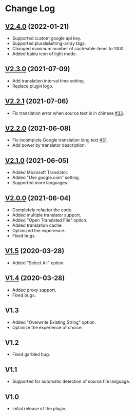 # Change Log

## [V2.4.0](https://github.com/Airsaid/AndroidLocalizePlugin/releases/tag/v2.4.0) (2022-01-21)
- Supported custom google api key.
- Supported plurals&string-array tags.
- Changed maximum number of cacheable items to 1000.
- Added baidu icon of light mode.

## [V2.3.0](https://github.com/Airsaid/AndroidLocalizePlugin/releases/tag/v2.3.0) (2021-07-09)
- Add translation interval time setting.
- Replace plugin logo.

## [V2.2.1](https://github.com/Airsaid/AndroidLocalizePlugin/releases/tag/v2.2.1) (2021-07-06)
- Fix translation error when source text is in chinese [#33](https://github.com/Airsaid/AndroidLocalizePlugin/issues/33).

## [V2.2.0](https://github.com/Airsaid/AndroidLocalizePlugin/releases/tag/v2.2.0) (2021-06-08)
- Fix incomplete Google translation long text [#31](https://github.com/Airsaid/AndroidLocalizePlugin/issues/31).
- Add power by translator description.

## [V2.1.0](https://github.com/Airsaid/AndroidLocalizePlugin/releases/tag/v2.1.0) (2021-06-05)
- Added Microsoft Translator.
- Added "Use google.com" setting.
- Supported more languages.

## [V2.0.0](https://github.com/Airsaid/AndroidLocalizePlugin/releases/tag/v2.0.0) (2021-06-04)
- Completely refactor the code.
- Added multiple translator support.
- Added "Open Translated File" option.
- Added translation cache.
- Optimized the experience.
- Fixed bugs.

## [V1.5](https://github.com/Airsaid/AndroidLocalizePlugin/releases/tag/v1.5) (2020-03-28)
- Added "Select All" option.

## [V1.4](https://github.com/Airsaid/AndroidLocalizePlugin/releases/tag/v1.4) (2020-03-28)
- Added proxy support.
- Fixed bugs.

## V1.3
- Added "Overwrite Existing String" option.
- Optimize the experience of choice.

## V1.2
- Fixed garbled bug.

## V1.1
- Supported for automatic detection of source file language.

## V1.0
- Initial release of the plugin.